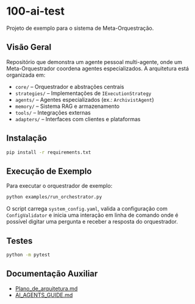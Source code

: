# 100-ai-test

Projeto de exemplo para o sistema de Meta-Orquestração.

## Visão Geral

Repositório que demonstra um agente pessoal multi-agente, onde um Meta-Orquestrador coordena agentes especializados. A arquitetura está organizada em:

- `core/` – Orquestrador e abstrações centrais
- `strategies/` – Implementações de `IExecutionStrategy`
- `agents/` – Agentes especializados (ex.: `ArchivistAgent`)
- `memory/` – Sistema RAG e armazenamento
- `tools/` – Integrações externas
- `adapters/` – Interfaces com clientes e plataformas

## Instalação

```bash
pip install -r requirements.txt
```

## Execução de Exemplo

Para executar o orquestrador de exemplo:

```bash
python examples/run_orchestrator.py
```

O script carrega `system_config.yaml`, valida a configuração com `ConfigValidator` e inicia uma interação em linha de comando onde é possível digitar uma pergunta e receber a resposta do orquestrador.

## Testes

```bash
python -m pytest
```

## Documentação Auxiliar

- [Plano_de_arquitetura.md](Plano_de_arquitetura.md)
- [AI_AGENTS_GUIDE.md](AI_AGENTS_GUIDE.md)
